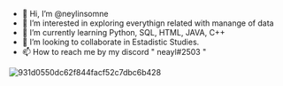 - 👋 Hi, I’m @neylinsomne
- 👀 I’m interested in exploring everythign related with manange of data
- 🌱 I’m currently learning Python, SQL, HTML, JAVA, C++
- 💞️ I’m looking to collaborate in Estadistic Studies.
- 📫 How to reach me by my discord " neayl#2503 "

<!---
neylinsomne/neylinsomne is a ✨ special ✨ repository because its `README.md` (this file) appears on your GitHub profile.
You can click the Preview link to take a look at your changes.
--->
![931d0550dc62f844facf52c7dbc6b428](https://github.com/neylinsomne/neylinsomne/assets/94031040/a0468c7e-a7a7-4437-afa9-932c2f164499)
